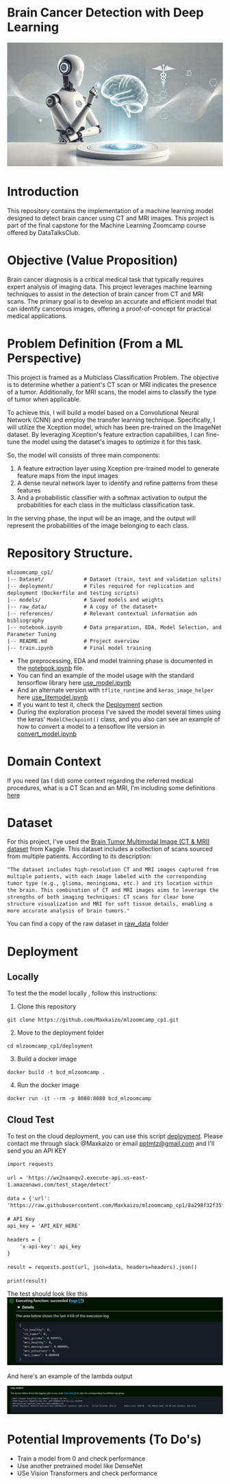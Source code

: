 # Brain Cancer Detection with Deep Learning
![Banner](image.png)
# Introduction

This repository contains the implementation of a machine learning model designed to detect brain cancer using CT and MRI images. This project is part of the final capstone for the Machine Learning Zoomcamp course offered by DataTalksClub.

# Objective (Value Proposition)
Brain cancer diagnosis is a critical medical task that typically requires expert analysis of imaging data. This project leverages machine learning techniques to assist in the detection of brain cancer from CT and MRI scans. The primary goal is to develop an accurate and efficient model that can identify cancerous images, offering a proof-of-concept for practical medical applications.

# Problem Definition (From a ML Perspective)
This project is framed as a Multiclass Classification Problem. The objective is to determine whether a patient's CT scan or MRI indicates the presence of a tumor. Additionally, for MRI scans, the model aims to classify the type of tumor when applicable.

To achieve this, I will build a model based on a Convolutional Neural Network (CNN) and employ the transfer learning technique. Specifically, I will utilize the Xception model, which has been pre-trained on the ImageNet dataset. By leveraging Xception's feature extraction capabilities, I can fine-tune the model using the dataset's images to optimize it for this task.

So, the model will consists of three main components: 

1. A feature extraction layer using Xception pre-trained model to generate feature maps from the input images
2. A dense neural network layer to identify and refine patterns from these features
3. And a probabilistic classifier with a softmax activation to output the probabilities for each class in the multiclass classification task. 

In the serving phase, the input will be an image, and the output will represent the probabilities of the image belonging to each class.

# Repository Structure.

    mlzoomcamp_cp1/
    |-- Dataset/             # Dataset (train, test and validation splits)
    |-- deployment/          # Files required for replication and deployment (Dockerfile and testing scripts)
    |-- models/              # Saved models and weights
    |-- raw_data/            # A copy of the dataset+
    |-- references/          # Relevant contextual information adn bibliography
    |-- notebook.ipynb       # Data preparation, EDA, Model Selection, and Parameter Tuning
    |-- README.md            # Project overview
    |-- train.ipynb          # Final model training

- The preprocessing, EDA and model trainning phase is documented in the [notebook.ipynb](https://github.com/Maxkaizo/mlzoomcamp_cp1/blob/main/notebook.ipynb) file.
- You can find an example of the model usage with the standard tensorflow library here [use_model.ipynb](https://github.com/Maxkaizo/mlzoomcamp_cp1/blob/main/deployment/use_model.ipynb)
- And an alternate version with `tflite_runtime` and `keras_image_helper` here [use_litemodel.ipynb](https://github.com/Maxkaizo/mlzoomcamp_cp1/blob/main/deployment/use_litemodel.ipynb)
- If you want to test it, check the [Deployment](https://github.com/Maxkaizo/mlzoomcamp_cp1/tree/main?tab=readme-ov-file#deployment) section
- During the exploration process I've saved the model several times using the keras' `ModelCheckpoint()` class, and you also can see an example of how to convert a model to a tensoflow lite version in [convert_model.ipynb](https://github.com/Maxkaizo/mlzoomcamp_cp1/blob/main/deployment/convert_model.ipynb)

# Domain Context
If you need (as I did) some context regarding the referred medical procedures, what is a CT Scan and an MRI, I'm including some definitions [here](https://github.com/Maxkaizo/mlzoomcamp_cp1/blob/main/references/Domain_Context.md)

# Dataset
For this project, I've used the [Brain Tumor Multimodal Image (CT & MRI) dataset](https://www.kaggle.com/api/v1/datasets/download/murtozalikhon/brain-tumor-multimodal-image-ct-and-mri) from Kaggle. This dataset includes a collection of scans sourced from multiple patients. According to its description:

    "The dataset includes high-resolution CT and MRI images captured from multiple patients, with each image labeled with the corresponding tumor type (e.g., glioma, meningioma, etc.) and its location within the brain. This combination of CT and MRI images aims to leverage the strengths of both imaging techniques: CT scans for clear bone structure visualization and MRI for soft tissue details, enabling a more accurate analysis of brain tumors."

You can find a copy of the raw dataset in [raw_data](https://github.com/Maxkaizo/mlzoomcamp_cp1/tree/8a298f32f35f449b274b5cd76f47d375ca4abcc9/raw_data) folder

# Deployment

## Locally

To test the the model locally , follow this instructions:

1. Clone this repository

```
git clone https://github.com/Maxkaizo/mlzoomcamp_cp1.git
```
2. Move to the deployment folder

```
cd mlzoomcamp_cp1/deployment
```
3. Build a docker image

```
docker build -t bcd_mlzoomcamp .
```
4. Run the docker image

```
docker run -it --rm -p 8080:8080 bcd_mlzoomcamp
```

## Cloud Test

To test on the cloud deployment, you can use this script [deployment](https://github.com/Maxkaizo/mlzoomcamp_cp1/tree/main/deployment).
Please contact me through slack @Maxkaizo or email pptmtz@gmail.com and I'll send you an API KEY

```
import requests

url = 'https://wx2naanqv2.execute-api.us-east-1.amazonaws.com/test_stage/detect'

data = {'url': 'https://raw.githubusercontent.com/Maxkaizo/mlzoomcamp_cp1/8a298f32f35f449b274b5cd76f47d375ca4abcc9/deployment/test_img_glioma.jpg'}

# API Key
api_key = 'API_KEY_HERE'

headers = {
    'x-api-key': api_key
}

result = requests.post(url, json=data, headers=headers).json()

print(result)
```
The test should look like this
![alt text](image-3.png)

And here's an example of the lambda output

![alt text](image-2.png)

# Potential Improvements (To Do's)

- Train a model from 0 and check performance
- Use another pretrained model like DenseNet
- USe Vision Transformers and check performance